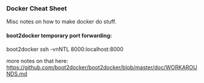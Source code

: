 ### Docker Cheat Sheet

Misc notes on how to make docker do stuff.

#### boot2docker temporary port forwarding:

boot2docker ssh -vnNTL 8000:localhost:8000

more notes on that here:
https://github.com/boot2docker/boot2docker/blob/master/doc/WORKAROUNDS.md
